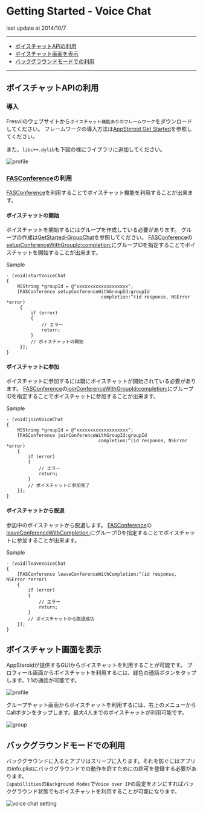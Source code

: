 # Getting Started - Voice Chat

last update at 2014/10/7

---

- [ボイスチャットAPIの利用](#HowToUseAPI)
- [ボイスチャット画面を表示](#HowToDisplayView)
- [バックグラウンドモードでの利用](#BackgroundMode)

---

## <a name="HowToUseAPI"> ボイスチャットAPIの利用 </a>

### 導入
Fresviiのウェブサイトから`ボイスチャット機能ありのフレームワーク`をダウンロードしてください。
フレームワークの導入方法は[AppSteroid Get Started](../AppSteroidGetStarted.md)を参照してください。

また、`libc++.dylib`も下図の様にライブラリに追加してください。

![profile](Images/voicechat_01.png "Profile")

### [FASConference](../Specs/Spec-VoiceChat.md)の利用

[FASConference](../Specs/Spec-VoiceChat.md)を利用することでボイスチャット機能を利用することが出来ます。

#### ボイスチャットの開始

ボイスチャットを開始するにはグループを作成している必要があります。
グループの作成は[GetStarted-GroupChat](GetStarted-GroupChat.md#HowToCreateGroup)を参照してください。
[FASConference](../Specs/Spec-VoiceChat.md)の[setupConferenceWithGroupId:completion:](../Specs/Spec-VoiceChat.md#FASConference.setupConferenceWithGroupIdcompletion)にグループIDを指定することでボイスチャットを開始することが出来ます。

Sample

```
- (void)startVoiceChat
{
    NSString *groupId = @"xxxxxxxxxxxxxxxxxxx";
    [FASConference setupConferenceWithGroupId:groupId
                                   completion:^(id response, NSError *error)
     {
         if (error)
         {
             // エラー
             return;
         }
         // ボイスチャットの開始
     }];
}
```

#### ボイスチャットに参加

ボイスチャットに参加するには既にボイスチャットが開始されている必要があります。
[FASConference](../Specs/Spec-VoiceChat.md)の[joinConferenceWithGroupId:completion:](../Specs/Spec-VoiceChat.md#FASConference.joinConferenceWithGroupIdcompletion)にグループIDを指定することでボイスチャットに参加することが出来ます。

Sample

```
- (void)joinVoiceChat
{
    NSString *groupId = @"xxxxxxxxxxxxxxxxxxx";
    [FASConference joinConferenceWithGroupId:groupId
                                  completion:^(id response, NSError *error)
    {
        if (error)
        {
            // エラー
            return;
        }
        // ボイスチャットに参加完了
    }];
}
```

#### ボイスチャットから脱退

参加中のボイスチャットから脱退します。
[FASConference](../Specs/Spec-VoiceChat.md)の[leaveConferenceWithCompletion:](../Specs/Spec-VoiceChat.md#FASConference.leaveConferenceWithCompletion)にグループIDを指定することでボイスチャットに参加することが出来ます。

Sample

```
- (void)leaveVoiceChat
{
    [FASConference leaveConferenceWithCompletion:^(id response, NSError *error)
    {
        if (error)
        {
            // エラー
            return;
        }
        // ボイスチャットから脱退成功
    }];
}
```

## <a name="HowToDisplayView"> ボイスチャット画面を表示 </a>

AppSteroidが提供するGUIからボイスチャットを利用することが可能です。
プロフィール画面からボイスチャットを利用するには、緑色の通話ボタンをタップします。1:1の通話が可能です。

![profile](Images/voicechat_02.png "Profile")

グループチャット画面からボイスチャットを利用するには、右上のメニューからCallボタンをタップします。最大4人までのボイスチャットが利用可能です。

![group](Images/voicechat_03.png "Group")

## <a name="BackgroundMode"> バックグラウンドモードでの利用 </a>
バックグラウンドに入るとアプリはスリープに入ります。それを防ぐにはアプリのinfo.plistにバックグラウンドでの動作を許すためにの許可を登録する必要があります。  
`Capabillities`の`Background Modes`で`Voice over IP`の設定をオンにすればバックグラウンド状態でもボイスチャットを利用することが可能になります。

![voice chat setting](Images/voicechat_04.png "VoiceChat Setting")